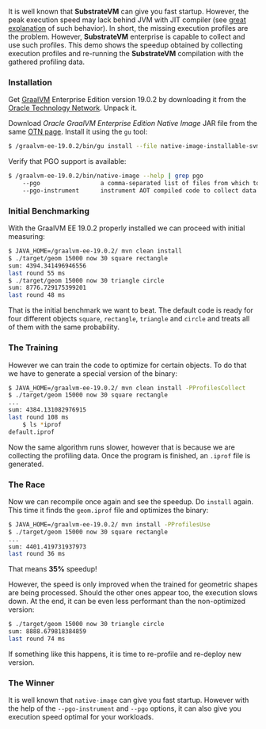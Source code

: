 It is well known that **SubstrateVM** can give you fast startup. However, the peak execution speed may lack 
behind JVM with JIT compiler 
(see [great explanation](https://github.com/oracle/graal/issues/979#issuecomment-480786612) of such behavior). 
In short, the missing execution profiles are the problem. However,
**SubstrateVM** enterprise is capable to collect and use such profiles. This demo
shows the speedup obtained by collecting execution profiles and re-running
the **SubstrateVM** compilation with the gathered profiling data.

### Installation

Get [GraalVM](https://www.graalvm.org/) Enterprise Edition version 19.0.2 by
downloading it from the
[Oracle Technology Network](https://www.oracle.com/technetwork/graalvm/downloads/index.html).
Unpack it.

Download *Oracle GraalVM Enterprise Edition Native Image* JAR file from
the same [OTN page](https://www.oracle.com/technetwork/graalvm/downloads/index.html).
Install it using the `gu` tool:

```bash
$ /graalvm-ee-19.0.2/bin/gu install --file native-image-installable-svm-svmee-*-19.0.2.jar
```

Verify that PGO support is available:
```bash
$ /graalvm-ee-19.0.2/bin/native-image --help | grep pgo
    --pgo                 a comma-separated list of files from which to read the data
    --pgo-instrument      instrument AOT compiled code to collect data for profile-guided
```

### Initial Benchmarking

With the GraalVM EE 19.0.2 properly installed we can proceed with initial measuring:

```bash
$ JAVA_HOME=/graalvm-ee-19.0.2/ mvn clean install
$ ./target/geom 15000 now 30 square rectangle
sum: 4394.341496946556
last round 55 ms
$ ./target/geom 15000 now 30 triangle circle
sum: 8776.729175399201
last round 48 ms
```

That is the initial benchmark we want to beat. The default code is ready for
four different objects `square`, `rectangle`, `triangle` and `circle` and treats
all of them with the same probability.

### The Training

However we can train the code to optimize for certain objects. To do that we
have to generate a special version of the binary:

```bash
$ JAVA_HOME=/graalvm-ee-19.0.2/ mvn clean install -PProfilesCollect
$ ./target/geom 15000 now 30 square rectangle
...
sum: 4384.131082976915
last round 108 ms
    $ ls *iprof
default.iprof
```
Now the same algorithm runs slower, however that is because we are collecting
the profiling data. Once the program is finished, an `.iprof` file is generated.

### The Race

Now we can recompile once again and see the speedup. Do `install` again. This
time it finds the `geom.iprof` file and optimizes the binary:
```bash
$ JAVA_HOME=/graalvm-ee-19.0.2/ mvn install -PProfilesUse
$ ./target/geom 15000 now 30 square rectangle
...
sum: 4401.419731937973
last round 36 ms
```
That means **35%** speedup!

However, the speed is only improved when the trained for geometric shapes are
being processed. Should the other ones appear too, the execution slows down. At
the end, it can be even less performant than the non-optimized version:
```bash
$ ./target/geom 15000 now 30 triangle circle
sum: 8888.679818384859
last round 74 ms
```
If something like this happens, it is time to re-profile and re-deploy new version.

### The Winner

It is well known that `native-image` can give you fast startup. However with
the help of the `--pgo-instrument` and `--pgo` options, it can also give
you execution speed optimal for your workloads.
